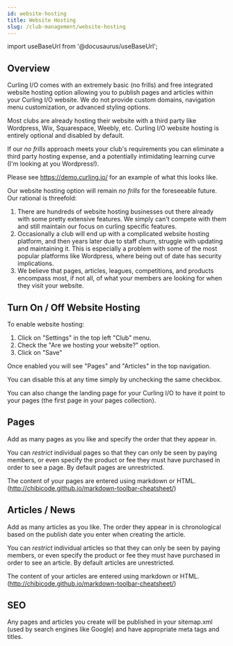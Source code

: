 ```yaml
---
id: website-hosting
title: Website Hosting
slug: /club-management/website-hosting
---
```

import useBaseUrl from '@docusaurus/useBaseUrl';

## Overview

Curling I/O comes with an extremely basic (no frills) and free integrated website hosting option allowing you to publish pages and articles within your Curling I/O website.
We do not provide custom domains, navigation menu customization, or advanced styling options.

Most clubs are already hosting their website with a third party like Wordpress, Wix, Squarespace, Weebly, etc. Curling I/O website hosting is entirely optional and disabled by default.

If our *no frills* approach meets your club's requirements you can eliminate a third party hosting expense, and a potentially intimidating learning curve (I'm looking at you Wordpress!).

Please see https://demo.curling.io/ for an example of what this looks like.

Our website hosting option will remain *no frills* for the foreseeable future. Our rational is threefold:

1. There are hundreds of website hosting businesses out there already with some pretty extensive features. We simply can't compete with them and still maintain our focus on curling specific features.
2. Occasionally a club will end up with a complicated website hosting platform, and then years later due to staff churn, struggle with updating and maintaining it. This is especially a problem with some of the most popular platforms like Wordpress, where being out of date has security implications.
3. We believe that pages, articles, leagues, competitions, and products encompass most, if not all, of what your members are looking for when they visit your website.


## Turn On / Off Website Hosting

To enable website hosting:

1. Click on "Settings" in the top left "Club" menu.
2. Check the "Are we hosting your website?" option.
3. Click on "Save"

Once enabled you will see "Pages" and "Articles" in the top navigation.

You can disable this at any time simply by unchecking the same checkbox.

You can also change the landing page for your Curling I/O to have it point to your pages (the first page in your pages collection).

## Pages

Add as many pages as you like and specify the order that they appear in.

You can *restrict* individual pages so that they can only be seen by paying members, or even specify the product or fee they must have purchased in order to see a page.
By default pages are unrestricted.

The content of your pages are entered using markdown or HTML. (http://chibicode.github.io/markdown-toolbar-cheatsheet/)


## Articles / News

Add as many articles as you like. The order they appear in is chronological based on the publish date you enter when creating the article.

You can *restrict* individual articles so that they can only be seen by paying members, or even specify the product or fee they must have purchased in order to see an article.
By default articles are unrestricted.

The content of your articles are entered using markdown or HTML. (http://chibicode.github.io/markdown-toolbar-cheatsheet/)

## SEO

Any pages and articles you create will be published in your sitemap.xml (used by search engines like Google) and have appropriate meta tags and titles.

